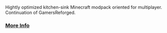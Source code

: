 Hightly optimized kitchen-sink Minecraft modpack oriented for multiplayer. Continuation of GamersReforged.
### [More Info](https://den4enko.github.io/GamersReloaded/)